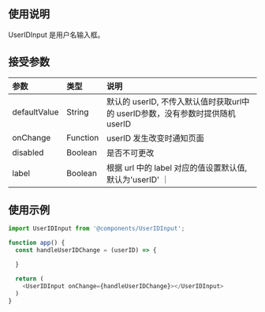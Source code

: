 ## 使用说明
UserIDInput 是用户名输入框。

## 接受参数
| 参数             | 类型         | 说明                                    |
| :-------------- | :------------|:-------------------------------------- |
| defaultValue    | String       | 默认的 userID, 不传入默认值时获取url中的 userID参数，没有参数时提供随机 userID|
| onChange        | Function     | userID 发生改变时通知页面                  |
| disabled        | Boolean      | 是否不可更改               |
| label           | Boolean      | 根据 url 中的 label 对应的值设置默认值, 默认为'userID' ｜

## 使用示例
```javascript
import UserIDInput from '@components/UserIDInput';

function app() {
  const handleUserIDChange = (userID) => {

  }

  return (
    <UserIDInput onChange={handleUserIDChange}></UserIDInput>
  )
}
```
